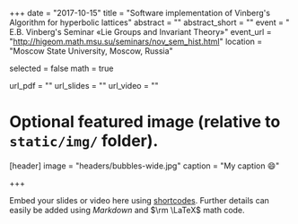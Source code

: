+++
date = "2017-10-15"
title = "Software implementation of Vinberg's Algorithm for hyperbolic lattices"
abstract = ""
abstract_short = ""
event = " E.B. Vinberg's Seminar «Lie Groups and Invariant Theory»"
event_url = "http://higeom.math.msu.su/seminars/nov_sem_hist.html"
location = "Moscow State University, Moscow, Russia"

selected = false
math = true

url_pdf = ""
url_slides = ""
url_video = ""

# Optional featured image (relative to `static/img/` folder).
[header]
image = "headers/bubbles-wide.jpg"
caption = "My caption :smile:"

+++

Embed your slides or video here using [shortcodes](https://gcushen.github.io/hugo-academic-demo/post/writing-markdown-latex/). Further details can easily be added using *Markdown* and $\rm \LaTeX$ math code. 

